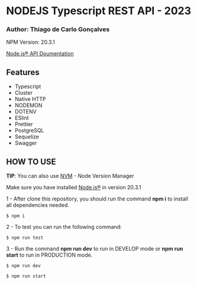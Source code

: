 # NODEJS Typescript REST API - 2023

### Author: Thiago de Carlo Gonçalves

NPM Version: 20.3.1

[Node.js® API Doumentation](https://nodejs.org/ 'Node.js® API Doumentation')

## Features

- Typescript
- Cluster
- Native HTTP
- NODEMON
- DOTENV
- ESlint
- Prettier
- PostgreSQL
- Sequelize
- Swagger

## HOW TO USE

**TIP**: You can also use [NVM](https://github.com/coreybutler/nvm-windows 'NVM') - Node Version Manager

Make sure you have installed [Node.js®](https://nodejs.org/ 'Node.js®') in version 20.3.1

1 - After clone this repository, you should run the command **npm i** to install all dependencies needed.

`$ npm i`

2 - To test you can run the following command:

`$ npm run test`

3 - Run the command **npm run dev** to run in DEVELOP mode or **npm run start** to run in PRODUCTION mode.

`$ npm run dev`

`$ npm run start`
